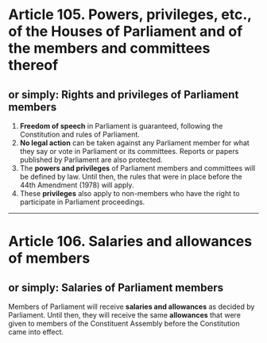 # Article 105. Powers, privileges, etc., of the Houses of Parliament and of the members and committees thereof
## or simply: Rights and privileges of Parliament members

1. **Freedom of speech** in Parliament is guaranteed, following the Constitution and rules of Parliament.
2. **No legal action** can be taken against any Parliament member for what they say or vote in Parliament or its committees. Reports or papers published by Parliament are also protected.
3. The **powers and privileges** of Parliament members and committees will be defined by law. Until then, the rules that were in place before the 44th Amendment (1978) will apply.
4. These **privileges** also apply to non-members who have the right to participate in Parliament proceedings.

---

# Article 106. Salaries and allowances of members
## or simply: Salaries of Parliament members

Members of Parliament will receive **salaries and allowances** as decided by Parliament. Until then, they will receive the same **allowances** that were given to members of the Constituent Assembly before the Constitution came into effect.
